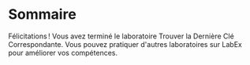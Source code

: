 # Sommaire

Félicitations ! Vous avez terminé le laboratoire Trouver la Dernière Clé Correspondante. Vous pouvez pratiquer d'autres laboratoires sur LabEx pour améliorer vos compétences.
